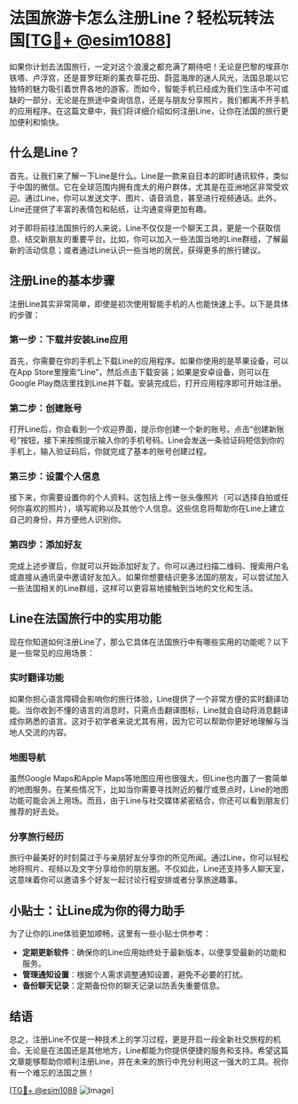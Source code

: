 # 法国旅游卡怎么注册Line？轻松玩转法国[[TG💪+ @esim1088](https://t.me/s/esim1088)]

如果你计划去法国旅行，一定对这个浪漫之都充满了期待吧！无论是巴黎的埃菲尔铁塔、卢浮宫，还是普罗旺斯的薰衣草花田、蔚蓝海岸的迷人风光，法国总能以它独特的魅力吸引着世界各地的游客。而如今，智能手机已经成为我们生活中不可或缺的一部分，无论是在旅途中查询信息，还是与朋友分享照片，我们都离不开手机的应用程序。在这篇文章中，我们将详细介绍如何注册Line，让你在法国的旅行更加便利和愉快。

## 什么是Line？

首先，让我们来了解一下Line是什么。Line是一款来自日本的即时通讯软件，类似于中国的微信。它在全球范围内拥有庞大的用户群体，尤其是在亚洲地区非常受欢迎。通过Line，你可以发送文字、图片、语音消息，甚至进行视频通话。此外，Line还提供了丰富的表情包和贴纸，让沟通变得更加有趣。

对于即将前往法国旅行的人来说，Line不仅仅是一个聊天工具，更是一个获取信息、结交新朋友的重要平台。比如，你可以加入一些法国当地的Line群组，了解最新的活动信息；或者通过Line认识一些当地的居民，获得更多的旅行建议。

## 注册Line的基本步骤

注册Line其实非常简单，即使是初次使用智能手机的人也能快速上手。以下是具体的步骤：

### 第一步：下载并安装Line应用

首先，你需要在你的手机上下载Line的应用程序。如果你使用的是苹果设备，可以在App Store里搜索“Line”，然后点击下载安装；如果是安卓设备，则可以在Google Play商店里找到Line并下载。安装完成后，打开应用程序即可开始注册。

### 第二步：创建账号

打开Line后，你会看到一个欢迎界面，提示你创建一个新的账号。点击“创建新账号”按钮，接下来按照提示输入你的手机号码。Line会发送一条验证码短信到你的手机上，输入验证码后，你就完成了基本的账号创建过程。

### 第三步：设置个人信息

接下来，你需要设置你的个人资料。这包括上传一张头像照片（可以选择自拍或任何你喜欢的照片），填写昵称以及其他个人信息。这些信息将帮助你在Line上建立自己的身份，并方便他人识别你。

### 第四步：添加好友

完成上述步骤后，你就可以开始添加好友了。你可以通过扫描二维码、搜索用户名或直接从通讯录中邀请好友加入。如果你想要结识更多法国的朋友，可以尝试加入一些法国相关的Line群组，这样可以更容易地接触到当地的文化和生活。

## Line在法国旅行中的实用功能

现在你知道如何注册Line了，那么它具体在法国旅行中有哪些实用的功能呢？以下是一些常见的应用场景：

### 实时翻译功能

如果你担心语言障碍会影响你的旅行体验，Line提供了一个非常方便的实时翻译功能。当你收到不懂的语言的消息时，只需点击翻译图标，Line就会自动将消息翻译成你熟悉的语言。这对于初学者来说尤其有用，因为它可以帮助你更好地理解与当地人交流的内容。

### 地图导航

虽然Google Maps和Apple Maps等地图应用也很强大，但Line也内置了一套简单的地图服务。在某些情况下，比如当你需要寻找附近的餐厅或景点时，Line的地图功能可能会派上用场。而且，由于Line与社交媒体紧密结合，你还可以看到朋友们推荐的好去处。

### 分享旅行经历

旅行中最美好的时刻莫过于与亲朋好友分享你的所见所闻。通过Line，你可以轻松地将照片、视频以及文字分享给你的朋友圈。不仅如此，Line还支持多人聊天室，这意味着你可以邀请多个好友一起讨论行程安排或者分享旅途趣事。

## 小贴士：让Line成为你的得力助手

为了让你的Line体验更加顺畅，这里有一些小贴士供参考：

- **定期更新软件**：确保你的Line应用始终处于最新版本，以便享受最新的功能和服务。
- **管理通知设置**：根据个人需求调整通知设置，避免不必要的打扰。
- **备份聊天记录**：定期备份你的聊天记录以防丢失重要信息。

## 结语

总之，注册Line不仅是一种技术上的学习过程，更是开启一段全新社交旅程的机会。无论是在法国还是其他地方，Line都能为你提供便捷的服务和支持。希望这篇文章能够帮助你顺利注册Line，并在未来的旅行中充分利用这一强大的工具。祝你有一个难忘的法国之旅！

[[TG💪+ @esim1088](https://t.me/s/esim1088) ![Image](https://i.postimg.cc/4NQfJmqS/Snipaste-2025-05-13-00-14-12.png)]
